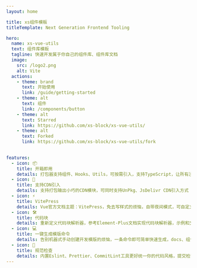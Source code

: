 ```yaml
---
layout: home

title: xs组件模板
titleTemplate: Next Generation Frontend Tooling

hero:
  name: xs-vue-utils
  text: 组件库模板
  tagline: 快速开发属于你自己的组件库、组件库文档
  image:
    src: /logo2.png
    alt: Vite
  actions:
    - theme: brand
      text: 开始使用
      link: /guide/getting-started
    - theme: alt
      text: 组件
      link: /components/button
    - theme: alt
      text: Starred
      link: https://github.com/xs-block/xs-vue-utils/
    - theme: alt
      text: Forked
      link: https://github.com/xs-block/xs-vue-utils/fork
   

features:
  - icon: 📦
    title: 开箱即用
    details: 打包器支持组件、Hooks、Utils，可按需引入，支持TypeScript，让所有注意力都能放在文档编写和组件开发上
  - icon: 🔗
    title: 支持CDN引入
    details: 支持打包输出小巧的CDN模块，可同时支持UnPkg、JsDelivr CDN引入方式 
  - icon: ⚡️
    title: VitePress
    details: Vue官方文档主题：VitePress，免去写样式的烦恼，自带夜间模式，可自定义主题，你的风格由你自己定义
  - icon: 🛠️
    title: 代码块
    details: 重新定义代码块解析器，参考Element-Plus文档实现代码块解析器，示例和文档内容分离，让你的文档结构更加整洁
  - icon: 💻
    title: 一键生成模版命令
    details: 告别机器式手动创建开发模版的烦恼，一条命令即可简单快速生成，docs、组件开发文件，让你的专注力用在对的地方
  - icon: 🚧
    title: 规范检查
    details: 内置Eslint、Prettier、CommitLint工具更好统一你的代码风格，提交检查规范，方便你更好管理你的组件库，
---
```


